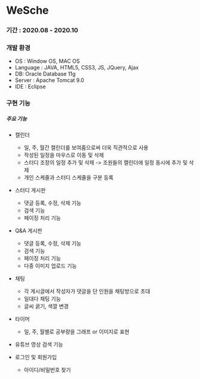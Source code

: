 # WeSche
### 기간 : 2020.08 - 2020.10
### **개발 환경**
- OS : Window OS, MAC OS
- Language : JAVA, HTML5, CSS3, JS, JQuery, Ajax
- DB: Oracle Database 11g
- Server : Apache Tomcat 9.0
- IDE : Eclipse

### 구현 기능 
##### 주요 기능
* 캘린더 
  - 일, 주, 월간 캘린더를 보여줌으로써 더욱 직관적으로 사용
  - 작성된 일정을 마우스로 이동 및 삭제
  - 스터디 조장의 일정 추가 및 삭제 -> 조원들의 캘린더에 일정 동시에 추가 및 삭제
  - 개인 스케줄과 스터디 스케줄을 구분 등록

* 스터디 게시판 
  - 댓글 등록, 수정, 삭제 기능
  - 검색 기능
  - 페이징 처리 기능
  
* Q&A 게시판 
  - 댓글 등록, 수정, 삭제 기능
  - 검색 기능
  - 페이징 처리 기능
  - 다중 이미지 업로드 기능
  
* 채팅
  - 각 게시글에서 작성자가 댓글을 단 인원을 채팅방으로 초대
  - 일대다 채팅 기능
  - 글씨 굵기, 색깔 변경

* 타이머
  - 일, 주, 월별로 공부량을 그래프 or 이미지로 표현

* 유튜브 영상 검색 기능
	
* 로그인 및 회원가입
  - 아이디/비밀번호 찾기

